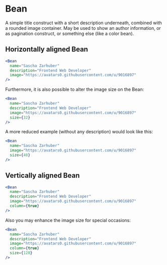 # Bean

A simple title construct with a short description underneath, combined with a rounded image container. May be used to show an author information, or as pagination construct, or something else (like a color bean).

## Horizontally aligned Bean

```jsx
<Bean
  name="Sascha Zarhuber"
  description="Frontend Web Developer"
  image="https://avatars0.githubusercontent.com/u/9016897"
/>
```

Furthermore, it is also possible to alter the image size on the Bean:

```jsx
<Bean
  name="Sascha Zarhuber"
  description="Frontend Web Developer"
  image="https://avatars0.githubusercontent.com/u/9016897"
  size={32}
/>
```

A more reduced example (without any description) would look like this:

```jsx
<Bean
  name="Sascha Zarhuber"
  image="https://avatars0.githubusercontent.com/u/9016897"
  size={48}
/>
```

## Vertically aligned Bean

```jsx
<Bean
  name="Sascha Zarhuber"
  description="Frontend Web Developer"
  image="https://avatars0.githubusercontent.com/u/9016897"
  column={true}
/>
```

Also you may enhance the image size for special occasions:

```jsx
<Bean
  name="Sascha Zarhuber"
  description="Frontend Web Developer"
  image="https://avatars0.githubusercontent.com/u/9016897"
  column={true}
  size={128}
/>
```
